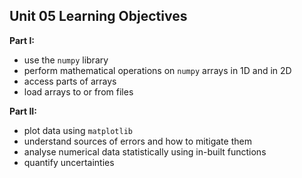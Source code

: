 ## Unit 05 Learning Objectives

**Part I:**

* use the `numpy` library
* perform mathematical operations on `numpy` arrays in 1D and in 2D
* access parts of arrays
* load arrays to or from files

**Part II:**

* plot data using `matplotlib`
* understand sources of errors and how to mitigate them
* analyse numerical data statistically using in-built functions
* quantify uncertainties